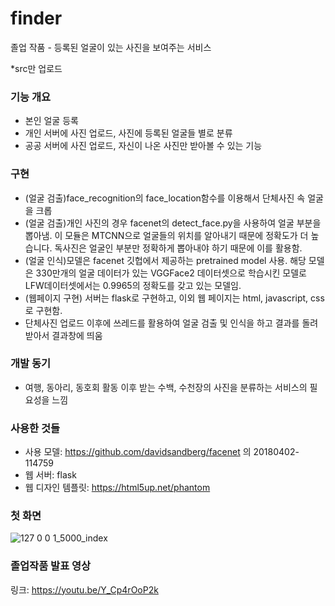 # finder
졸업 작품 - 등록된 얼굴이 있는 사진을 보여주는 서비스

*src만 업로드

### 기능 개요
* 본인 얼굴 등록
* 개인 서버에 사진 업로드, 사진에 등록된 얼굴들 별로 분류
* 공공 서버에 사진 업로드, 자신이 나온 사진만 받아볼 수 있는 기능

### 구현
* (얼굴 검출)face_recognition의 face_location함수를 이용해서 단체사진 속 얼굴을 크롭
* (얼굴 검출)개인 사진의 경우 facenet의 detect_face.py을 사용하여 얼굴 부분을 뽑아냄. 이 모듈은 MTCNN으로 얼굴들의 위치를 알아내기 때문에 정확도가 더 높습니다. 독사진은 얼굴인 부분만 정확하게 뽑아내야 하기 때문에 이를 활용함.
* (얼굴 인식)모델은 facenet 깃헙에서 제공하는 pretrained model 사용. 해당 모델은 330만개의 얼굴 데이터가 있는 VGGFace2 데이터셋으로 학습시킨 모델로 LFW데이터셋에서는 0.9965의 정확도를 갖고 있는 모델임.
* (웹페이지 구현) 서버는 flask로 구현하고, 이외 웹 페이지는 html, javascript, css로 구현함.
* 단체사진 업로드 이후에 쓰레드를 활용하여 얼굴 검출 및 인식을 하고 결과를 돌려받아서 결과창에 띄움


### 개발 동기
* 여행, 동아리, 동호회 활동 이후 받는 수백, 수천장의 사진을 분류하는 서비스의 필요성을 느낌

### 사용한 것들 
* 사용 모델: https://github.com/davidsandberg/facenet 의 20180402-114759
* 웹 서버: flask
* 웹 디자인 템플릿: https://html5up.net/phantom

### 첫 화면
![127 0 0 1_5000_index](https://user-images.githubusercontent.com/33820372/93913928-bbe06100-fd40-11ea-9be5-d1642cca5d0b.png)

### 졸업작품 발표 영상
링크: https://youtu.be/Y_Cp4rOoP2k
